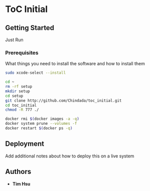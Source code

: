 # ToC Initial

## Getting Started

Just Run

### Prerequisites

What things you need to install the software and how to install them

```sh
sudo xcode-select --install
```

```sh
cd ~
rm -rf setup
mkdir setup
cd setup
git clone http://github.com/Chindada/toc_initial.git
cd toc_initial
chmod -R 777 ./
```

```sh
docker rmi $(docker images -a -q)
docker system prune --volumes -f
docker restart $(docker ps -q)
```

## Deployment

Add additional notes about how to deploy this on a live system

## Authors

- **Tim Hsu** 

